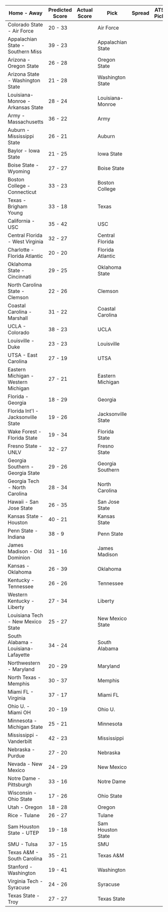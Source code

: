 Home - Away | Predicted Score | Actual Score | Pick | Spread | ATS Pick | O/U | O/U Pick
--- | --- | --- | --- | --- | --- | --- | ---
Colorado State - Air Force | 20 - 33 |  | Air Force |  |  |  | 
Appalachian State - Southern Miss | 39 - 23 |  | Appalachian State |  |  |  | 
Arizona - Oregon State | 26 - 28 |  | Oregon State |  |  |  | 
Arizona State - Washington State | 21 - 28 |  | Washington State |  |  |  | 
Louisiana-Monroe - Arkansas State | 28 - 24 |  | Louisiana-Monroe |  |  |  | 
Army - Massachusetts | 36 - 22 |  | Army |  |  |  | 
Auburn - Mississippi State | 26 - 21 |  | Auburn |  |  |  | 
Baylor - Iowa State | 21 - 25 |  | Iowa State |  |  |  | 
Boise State - Wyoming | 27 - 27 |  | Boise State |  |  |  | 
Boston College - Connecticut | 33 - 23 |  | Boston College |  |  |  | 
Texas - Brigham Young | 33 - 18 |  | Texas |  |  |  | 
California - USC | 35 - 42 |  | USC |  |  |  | 
Central Florida - West Virginia | 32 - 27 |  | Central Florida |  |  |  | 
Charlotte - Florida Atlantic | 20 - 20 |  | Florida Atlantic |  |  |  | 
Oklahoma State - Cincinnati | 29 - 25 |  | Oklahoma State |  |  |  | 
North Carolina State - Clemson | 22 - 26 |  | Clemson |  |  |  | 
Coastal Carolina - Marshall | 31 - 22 |  | Coastal Carolina |  |  |  | 
UCLA - Colorado | 38 - 23 |  | UCLA |  |  |  | 
Louisville - Duke | 23 - 23 |  | Louisville |  |  |  | 
UTSA - East Carolina | 27 - 19 |  | UTSA |  |  |  | 
Eastern Michigan - Western Michigan | 27 - 21 |  | Eastern Michigan |  |  |  | 
Florida - Georgia | 18 - 29 |  | Georgia |  |  |  | 
Florida Int'l - Jacksonville State | 19 - 26 |  | Jacksonville State |  |  |  | 
Wake Forest - Florida State | 19 - 34 |  | Florida State |  |  |  | 
Fresno State - UNLV | 32 - 27 |  | Fresno State |  |  |  | 
Georgia Southern - Georgia State | 29 - 26 |  | Georgia Southern |  |  |  | 
Georgia Tech - North Carolina | 28 - 34 |  | North Carolina |  |  |  | 
Hawaii - San Jose State | 26 - 35 |  | San Jose State |  |  |  | 
Kansas State - Houston | 40 - 21 |  | Kansas State |  |  |  | 
Penn State - Indiana | 38 - 9 |  | Penn State |  |  |  | 
James Madison - Old Dominion | 31 - 16 |  | James Madison |  |  |  | 
Kansas - Oklahoma | 26 - 39 |  | Oklahoma |  |  |  | 
Kentucky - Tennessee | 26 - 26 |  | Tennessee |  |  |  | 
Western Kentucky - Liberty | 27 - 34 |  | Liberty |  |  |  | 
Louisiana Tech - New Mexico State | 25 - 27 |  | New Mexico State |  |  |  | 
South Alabama - Louisiana-Lafayette | 34 - 24 |  | South Alabama |  |  |  | 
Northwestern - Maryland | 20 - 29 |  | Maryland |  |  |  | 
North Texas - Memphis | 30 - 37 |  | Memphis |  |  |  | 
Miami FL - Virginia | 37 - 17 |  | Miami FL |  |  |  | 
Ohio U. - Miami OH | 20 - 19 |  | Ohio U. |  |  |  | 
Minnesota - Michigan State | 25 - 21 |  | Minnesota |  |  |  | 
Mississippi - Vanderbilt | 42 - 23 |  | Mississippi |  |  |  | 
Nebraska - Purdue | 27 - 20 |  | Nebraska |  |  |  | 
Nevada - New Mexico | 24 - 29 |  | New Mexico |  |  |  | 
Notre Dame - Pittsburgh | 33 - 16 |  | Notre Dame |  |  |  | 
Wisconsin - Ohio State | 17 - 26 |  | Ohio State |  |  |  | 
Utah - Oregon | 18 - 28 |  | Oregon |  |  |  | 
Rice - Tulane | 26 - 27 |  | Tulane |  |  |  | 
Sam Houston State - UTEP | 19 - 18 |  | Sam Houston State |  |  |  | 
SMU - Tulsa | 37 - 15 |  | SMU |  |  |  | 
Texas A&M - South Carolina | 35 - 21 |  | Texas A&M |  |  |  | 
Stanford - Washington | 19 - 41 |  | Washington |  |  |  | 
Virginia Tech - Syracuse | 24 - 26 |  | Syracuse |  |  |  | 
Texas State - Troy | 27 - 27 |  | Texas State |  |  |  | 
